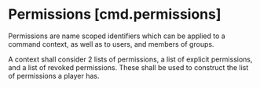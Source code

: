 # Permissions [cmd.permissions]

Permissions are name scoped identifiers which can be applied to a command context, as well as to users, and members of groups. 

A context shall consider 2 lists of permissions, a list of explicit permissions, and a list of revoked permissions. These shall be used to construct the list of permissions a player has. 

